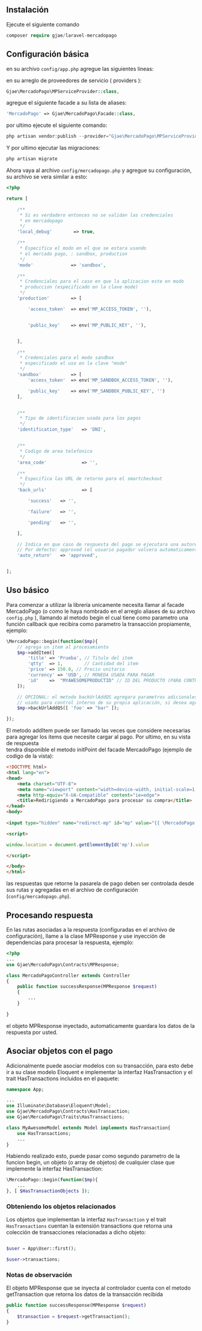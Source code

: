 ## Instalación

Ejecute el siguiente comando

```php 
composer require gjae/laravel-mercadopago
```

## Configuración básica

en su archivo ``` config/app.php ``` agregue las siguientes lineas:

en su arreglo de proveedores de servicio ( providers ):
```php 
Gjae\MercadoPago\MPServiceProvider::class, 
```

agregue el siguiente facade a su lista de aliases:
```php
'MercadoPago' => Gjae\MercadoPago\Facade::class,
```
por ultimo ejecute el siguiente comando:
```php
php artisan vendor:publish --provider="Gjae\MercadoPago\MPServiceProvider"
```

Y por ultimo ejecutar las migraciones:

```php
php artisan migrate
```

Ahora vaya al archivo ``` config/mercadopago.php ``` y agregue su configuración, su archivo se vera similar a esto: 

```php
<?php

return [

    /**
     * Si es verdadero entonces no se validan las credenciales
     * en mercadopago
     */
    'local_debug'        => true,

    /**
     * Especifica el modo en el que se estara usando
     * el mercado pago, : sandbox, production
     */
    'mode'              => 'sandbox',

    /**
     * Credenciales para el caso en que la aplicacion este en modo 
     * produccion (especificado en la clave mode)
     */
    'production'        => [

        'access_token'  => env('MP_ACCESS_TOKEN', ''),


        'public_key'    => env('MP_PUBLIC_KEY', ''),


    ],

    /**
     * Credenciales para el modo sandbox
     * especificado el uso en la clave "mode"
     */
    'sandbox'           => [
        'access_token'  => env('MP_SANDBOX_ACCESS_TOKEN', ''),

        'public_key'    => env('MP_SANDBOX_PUBLIC_KEY', '')
    ],


    /**
     * Tipo de identificacion usada para los pagos 
     */
    'identification_type'   => 'DNI',


    /**
     * Codigo de area telefonico
     */
    'area_code'             => '',

    /**
     * Especifica las URL de retorno para el smartcheckout
     */
    'back_urls'             => [

        'success'   => '',

        'failure'   => '',

        'pending'   => '',

    ],

    // Indica en que caso de respuesta del pago se ejecutara una autorecarga
    // Por defecto: approved (el usuario pagador volvera automaticamente en caso de que el pago haya sido completado y aprobado)
    'auto_return'   => 'approved',


];
```

## Uso básico

Para comenzar a utilizar la librería unicamente necesita llamar al facade MercadoPago (o como le haya nombrado en el arreglo aliases de su archivo ```config.php``` ), llamando al metodo begin el cual tiene como parametro una función callback que recibira como parametro la transacción propiamente, ejemplo:

```php
\MercadoPago::begin(function($mp){
    // agrega un item al procesamiento
    $mp->addItem([
        'title' => 'Prueba', // Titulo del item
        'qtty'  => 1,        // Cantidad del item
        'price' => 150.0, // Precio unitario
        'currency' => 'USD', // MONEDA USADA PARA PAGAR
        'id'    =>  "MYAWESOMEPRODUCTID" // ID DEL PRODUCTO (PARA CONTROL INTERNO DE SU APLICACIÓN)
    ]);

    // OPCIONAL: el metodo backUrlAddQS agregara parametros adicionales a la URL de pago, dichos parametros seran devueltos al completar la transaccipon
    // usado para control interno de su propia aplicación, si desea agregar un token o ID de seguridad a su proceso
    $mp->backUrlAddQS([ 'foo' => "bar" ]);

});
```

El metodo addItem puede ser llamado las veces que considere necesarias para agregar los items que necesite cargar al pago. Por ultimo, en su vista de respuesta  
tendra disponible el metodo initPoint del facade MercadoPago (ejemplo de codigo de la vista):

```HTML
<!DOCTYPE html>
<html lang="en">
<head>
    <meta charset="UTF-8">
    <meta name="viewport" content="width=device-width, initial-scale=1.0">
    <meta http-equiv="X-UA-Compatible" content="ie=edge">
    <title>Redirigiendo a MercadoPago para procesar su compra</title>
</head>
<body>
    
<input type="hidden" name="redirect-mp" id="mp" value="{{ \MercadoPago::initPoint() }}">

<script>

window.location = document.getElementById('mp').value

</script>

</body>
</html>
```
las respuestas que retorne la pasarela de pago deben ser controlada desde sus rutas y agregadas en el archivo de configuración (```config/mercadopago.php```).

## Procesando respuesta

En las rutas asociadas a la respuesta (configuradas en el archivo de configuración), llame a la clase MPResponse y use inyección de dependencias para procesar la respuesta, ejemplo: 

```php
<?php
...
use Gjae\MercadoPago\Contracts\MPResponse;

class MercadoPagoController extends Controller
{
    public function successResponse(MPResponse $request)
    {
        ...
    }

}

```

el objeto MPResponse inyectado, automaticamente guardara los datos de la respuesta por usted.

## Asociar objetos con el pago

Adicionalmente puede asociar modelos con su transacción, para esto debe ir a su clase modelo Eloquent e implementar la interfaz HasTransaction y el trait HasTransactions incluidos en el paquete:

```php
namespace App;

...
use Illuminate\Database\Eloquent\Model;
use Gjae\MercadoPago\Contracts\HasTransaction;
use Gjae\MercadoPago\Traits\HasTransactions;

class MyAwesomeModel extends Model implements HasTransaction{
    use HasTransactions;
    ...
}
```
Habiendo realizado esto, puede pasar como segundo parametro de la funcion begin, un objeto (o array de objetos) de cualquier clase que implemente la interfaz HasTransaction:
```php
\MercadoPago::begin(function($mp){
    ...
}, [ $HasTransactionObjects ]);
```

### Obteniendo los objetos relacionados
Los objetos que implementan la interfaz ```HasTransaction``` y el trait ```HasTransactions``` cuentan la extensión transactions que retorna una colección de transacciones relacionadas a dicho objeto:

```php

$user = App\User::first();

$user->transactions; 

```

### Notas de observación
El objeto MPResponse que se inyecta al controlador cuenta con el metodo getTransaction que retorna los datos de la transacción recibida

```php
public function successResponse(MPResponse $request)
{
    $transaction = $request->getTransaction();
}
```